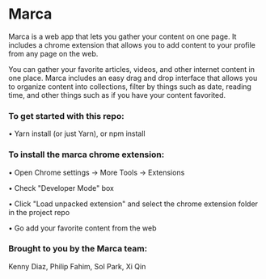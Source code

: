 # Marca

Marca is a web app that lets you gather your content on one page. It includes a chrome extension that allows you to add content to your profile from any page on the web.

You can gather your favorite articles, videos, and other internet content in one place. Marca includes an easy drag and drop interface that allows you to organize content into collections, filter by things such as date, reading time, and other things such as if you have your content favorited.


### To get started with this repo:

• Yarn install (or just Yarn), or npm install

### To install the marca chrome extension:

• Open Chrome settings -> More Tools -> Extensions

• Check "Developer Mode" box

• Click "Load unpacked extension" and select the chrome extension folder in the project repo

• Go add your favorite content from the web


### Brought to you by the Marca team:

Kenny Diaz, Philip Fahim, Sol Park, Xi Qin
